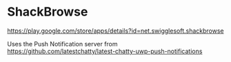 # ShackBrowse
https://play.google.com/store/apps/details?id=net.swigglesoft.shackbrowse

Uses the Push Notification server from https://github.com/latestchatty/latest-chatty-uwp-push-notifications